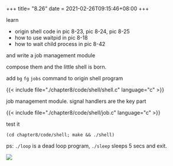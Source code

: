 +++
title= "8.26"
date = 2021-02-26T09:15:46+08:00
+++

learn

- origin shell code in pic 8-23, pic 8-24, pic 8-25
- how to use waitpid in pic 8-18
- how to wait child process in pic 8-42

and write a job management module

compose them and the little shell is born.

add `bg` `fg` `jobs` command to origin shell program

{{< include file="./chapter8/code/shell/shell.c" language="c" >}}

job management module. signal handlers are the key part

{{< include file="./chapter8/code/shell/job.c" language="c" >}}

test it

    (cd chapter8/code/shell; make && ./shell)

ps: `./loop` is a dead loop program, `./sleep` sleeps 5 secs and exit.

![](/shell.png)


